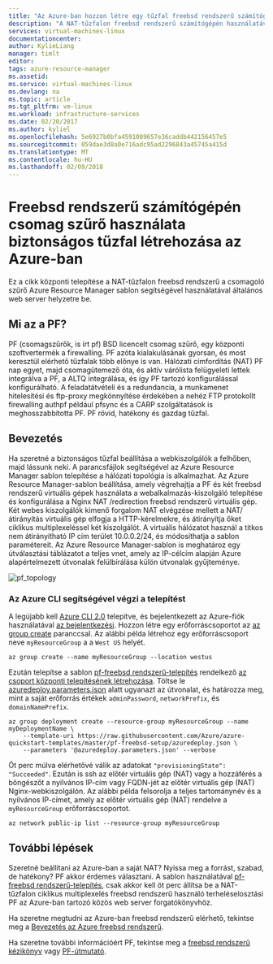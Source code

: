 ```yaml
---
title: "Az Azure-ban hozzon létre egy tűzfal freebsd rendszerű számítógépén csomag szűrő használatával |} Microsoft Docs"
description: "A NAT-tűzfalon freebsd rendszerű számítógépén használatával telepítése PF az Azure-ban."
services: virtual-machines-linux
documentationcenter: 
author: KylieLiang
manager: timlt
editor: 
tags: azure-resource-manager
ms.assetid: 
ms.service: virtual-machines-linux
ms.devlang: na
ms.topic: article
ms.tgt_pltfrm: vm-linux
ms.workload: infrastructure-services
ms.date: 02/20/2017
ms.author: kyliel
ms.openlocfilehash: 5e6927b0bfa4591089657e36caddb442156457e5
ms.sourcegitcommit: 059dae3d8a0e716adc95ad2296843a45745a415d
ms.translationtype: MT
ms.contentlocale: hu-HU
ms.lasthandoff: 02/09/2018
---
```

# <a name="how-to-use-freebsds-packet-filter-to-create-a-secure-firewall-in-azure"></a>Freebsd rendszerű számítógépén csomag szűrő használata biztonságos tűzfal létrehozása az Azure-ban
Ez a cikk központi telepítése a NAT-tűzfalon freebsd rendszerű a csomagoló szűrő Azure Resource Manager sablon segítségével használatával általános web server helyzetre be.

## <a name="what-is-pf"></a>Mi az a PF?
PF (csomagszűrők, is írt pf) BSD licencelt csomag szűrő, egy központi szoftvertermék a firewalling. PF azóta kialakulásának gyorsan, és most keresztül elérhető tűzfalak több előnye is van. Hálózati címfordítás (NAT) PF nap egyet, majd csomagütemező óta, és aktív várólista felügyeleti lettek integrálva a PF, a ALTQ integrálása, és így PF tartozó konfigurálással konfigurálható. A feladatátvételi és a redundancia, a munkamenet hitelesítési és ftp-proxy megkönnyítése érdekében a nehéz FTP protokollt firewalling authpf például pfsync és a CARP szolgáltatások is meghosszabbította PF. PF rövid, hatékony és gazdag tűzfal. 

## <a name="get-started"></a>Bevezetés
Ha szeretné a biztonságos tűzfal beállítása a webkiszolgálók a felhőben, majd lássunk neki. A parancsfájlok segítségével az Azure Resource Manager sablon telepítése a hálózati topológia is alkalmazhat.
Az Azure Resource Manager-sablon beállítása, amely végrehajtja a PF és két freebsd rendszerű virtuális gépek használata a webalkalmazás-kiszolgáló telepítése és konfigurálása a Nginx NAT /redirection freebsd rendszerű virtuális gép. Két webes kiszolgálók kimenő forgalom NAT elvégzése mellett a NAT/átirányítás virtuális gép elfogja a HTTP-kérelmekre, és átirányítja őket ciklikus multiplexeléssel két kiszolgálót. A virtuális hálózatot használ a titkos nem átirányítható IP cím terület 10.0.0.2/24, és módosíthatja a sablon paramétereit. Az Azure Resource Manager-sablon is meghatároz egy útválasztási táblázatot a teljes vnet, amely az IP-célcím alapján Azure alapértelmezett útvonalak felülbírálása külön útvonalak gyűjteménye. 

![pf_topology](./media/freebsd-pf-nat/pf_topology.jpg)
    
### <a name="deploy-through-azure-cli"></a>Az Azure CLI segítségével végzi a telepítést
A legújabb kell [Azure CLI 2.0](/cli/azure/install-az-cli2) telepítve, és bejelentkezett az Azure-fiók használatával [az bejelentkezési](/cli/azure/#az_login). Hozzon létre egy erőforráscsoportot az [az group create](/cli/azure/group#az_group_create) paranccsal. Az alábbi példa létrehoz egy erőforráscsoport neve `myResourceGroup` a a `West US` helyét.

```azurecli
az group create --name myResourceGroup --location westus
```

Ezután telepítse a sablon [pf-freebsd rendszerű-telepítés](https://github.com/Azure/azure-quickstart-templates/tree/master/pf-freebsd-setup) rendelkező [az csoport központi telepítésének létrehozása](/cli/azure/group/deployment#az_group_deployment_create). Töltse le [azuredeploy.parameters.json](https://github.com/Azure/azure-quickstart-templates/blob/master/pf-freebsd-setup/azuredeploy.parameters.json) alatt ugyanazt az útvonalat, és határozza meg, mint a saját erőforrás értékek `adminPassword`, `networkPrefix`, és `domainNamePrefix`. 

```azurecli
az group deployment create --resource-group myResourceGroup --name myDeploymentName \
    --template-uri https://raw.githubusercontent.com/Azure/azure-quickstart-templates/master/pf-freebsd-setup/azuredeploy.json \
    --parameters '@azuredeploy.parameters.json' --verbose
```

Öt perc múlva elérhetővé válik az adatokat `"provisioningState": "Succeeded"`. Ezután is ssh az előtér virtuális gép (NAT) vagy a hozzáférés a böngészőt a nyilvános IP-cím vagy FQDN-jét az előtér virtuális gép (NAT) Nginx-webkiszolgálón. Az alábbi példa felsorolja a teljes tartománynév és a nyilvános IP-címet, amely az előtér virtuális gép (NAT) rendelve a `myResourceGroup` erőforráscsoportot. 

```azurecli
az network public-ip list --resource-group myResourceGroup
```
    
## <a name="next-steps"></a>További lépések
Szeretné beállítani az Azure-ban a saját NAT? Nyissa meg a forrást, szabad, de hatékony? PF akkor érdemes választani. A sablon használatával [pf-freebsd rendszerű-telepítés](https://github.com/Azure/azure-quickstart-templates/tree/master/pf-freebsd-setup), csak akkor kell öt perc állítsa be a NAT-tűzfalon ciklikus multiplexelés freebsd rendszerű használó terheléselosztási PF az Azure-ban tartozó közös web server forgatókönyvhöz. 

Ha szeretne megtudni az Azure-ban freebsd rendszerű elérhető, tekintse meg a [Bevezetés az Azure freebsd rendszerű](freebsd-intro-on-azure.md).

Ha szeretne további információért PF, tekintse meg a [freebsd rendszerű kézikönyv](https://www.freebsd.org/doc/handbook/firewalls-pf.html) vagy [PF-útmutató](https://www.freebsd.org/doc/handbook/firewalls-pf.html).
